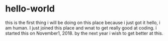 # hello-world
this is the first thing i will be doing on this place because i just got it
hello, i am human. I just joined this place and wnat to get really good at coding. i started this on November1, 2018.
by the next year i wish to get better at this.
